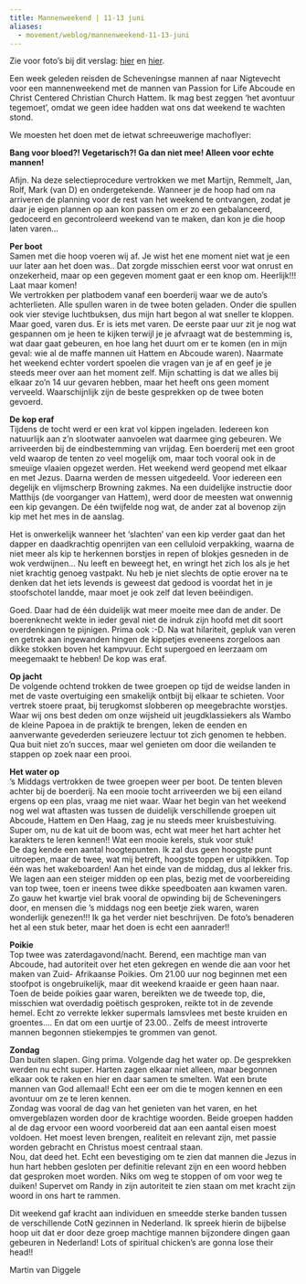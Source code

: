 ```yaml
---
title: Mannenweekend | 11-13 juni
aliases:
  - movement/weblog/mannenweekend-11-13-juni
---
```


Zie voor foto’s bij dit verslag: [hier](http://cotn-cccc.nl/Christ_Centered_Christian_Church/Mannenweekend_2010.html) en [hier](http://www.flickr.com/photos/realityscheveningen/sets/72157624160076589/show/).

Een week geleden reisden de Scheveningse mannen af naar Nigtevecht voor een mannenweekend met de mannen van Passion for Life Abcoude en Christ Centered Christian Church Hattem. Ik mag best zeggen ‘het avontuur tegemoet’, omdat we geen idee hadden wat ons dat weekend te wachten stond.

We moesten het doen met de ietwat schreeuwerige machoflyer:

**Bang voor bloed?! Vegetarisch?! Ga dan niet mee! Alleen voor echte mannen!**

Afijn. Na deze selectieprocedure vertrokken we met Martijn, Remmelt, Jan, Rolf, Mark (van D) en ondergetekende. Wanneer je de hoop had om na arriveren de planning voor de rest van het weekend te ontvangen, zodat je daar je eigen plannen op aan kon passen om er zo een gebalanceerd, gedoceerd en gecontroleerd weekend van te maken, dan kon je die hoop laten varen...


**Per boot**  
Samen met die hoop voeren wij af. Je wist het ene moment niet wat je een uur later aan het doen was.. Dat zorgde misschien eerst voor wat onrust en onzekerheid, maar op een gegeven moment gaat er een knop om. Heerlijk!!! Laat maar komen!  
We vertrokken per platbodem vanaf een boerderij waar we de auto’s achterlieten. Alle spullen waren in de twee boten geladen. Onder die spullen ook vier stevige luchtbuksen, dus mijn hart begon al wat sneller te kloppen. Maar goed, varen dus. Er is iets met varen. De eerste paar uur zit je nog wat gespannen om je heen te kijken terwijl je je afvraagt wat de bestemming is, wat daar gaat gebeuren, en hoe lang het duurt om er te komen (en in mijn geval: wie al de maffe mannen uit Hattem en Abcoude waren). Naarmate het weekend echter vordert spoelen die vragen van je af en geef je je steeds meer over aan het moment zelf. Mijn schatting is dat we alles bij elkaar zo’n 14 uur gevaren hebben, maar het heeft ons geen moment verveeld. Waarschijnlijk zijn de beste gesprekken op de twee boten gevoerd.

**De kop eraf**  
Tijdens de tocht werd er een krat vol kippen ingeladen. Iedereen kon natuurlijk aan z’n slootwater aanvoelen wat daarmee ging gebeuren. We arriveerden bij de eindbestemming van vrijdag. Een boerderij met een groot veld waarop de tenten zo veel mogelijk om, maar toch vooral ook in de smeuïge vlaaien opgezet werden. Het weekend werd geopend met elkaar en met Jezus. Daarna werden de messen uitgedeeld. Voor iedereen een degelijk en vlijmscherp Browning zakmes. Na een duidelijke instructie door Matthijs (de voorganger van Hattem), werd door de meesten wat onwennig een kip gevangen. De één twijfelde nog wat, de ander zat al bovenop zijn kip met het mes in de aanslag.

Het is onwerkelijk wanneer het ‘slachten’ van een kip verder gaat dan het dapper en daadkrachtig openrijten van een celluloid verpakking, waarna de niet meer als kip te herkennen borstjes in repen of blokjes gesneden in de wok verdwijnen... Nu leeft en beweegt het, en wringt het zich los als je het niet krachtig genoeg vastpakt. Nu heb je niet slechts de optie erover na te denken dat het iets levends is geweest dat gedood is voordat het in je stoofschotel landde, maar moet je ook zelf dat leven beëindigen.

Goed. Daar had de één duidelijk wat meer moeite mee dan de ander. De boerenknecht wekte in ieder geval niet de indruk zijn hoofd met dit soort overdenkingen te pijnigen. Prima ook :-D. Na wat hilariteit, gepluk van veren en getrek aan ingewanden hingen de kippetjes eveneens zorgeloos aan dikke stokken boven het kampvuur. Echt supergoed en leerzaam om meegemaakt te hebben! De kop was eraf.

**Op jacht**  
De volgende ochtend trokken de twee groepen op tijd de weidse landen in met de vaste overtuiging een smakelijk ontbijt bij elkaar te schieten. Voor vertrek stoere praat, bij terugkomst slobberen op meegebrachte worstjes. Waar wij ons best deden om onze wijsheid uit jeugdklassiekers als Wambo de kleine Papoea in de praktijk te brengen, leken de eenden en aanverwante gevederden serieuzere lectuur tot zich genomen te hebben. Qua buit niet zo’n succes, maar wel genieten om door die weilanden te stappen op zoek naar een prooi.

**Het water op**  
’s Middags vertrokken de twee groepen weer per boot. De tenten bleven achter bij de boerderij. Na een mooie tocht arriveerden we bij een eiland ergens op een plas, vraag me niet waar. Waar het begin van het weekend nog wel wat aftasten was tussen de duidelijk verschillende groepen uit Abcoude, Hattem en Den Haag, zag je nu steeds meer kruisbestuiving. Super om, nu de kat uit de boom was, echt wat meer het hart achter het karakters te leren kennen!! Wat een mooie kerels, stuk voor stuk!  
De dag kende een aantal hoogtepunten. Ik zal dus geen hoogste punt uitroepen, maar de twee, wat mij betreft, hoogste toppen er uitpikken. Top één was het wakeboarden! Aan het einde van de middag, dus al lekker fris. We lagen aan een steiger midden op een plas, bezig met de voorbereiding van top twee, toen er ineens twee dikke speedboaten aan kwamen varen. Zo gauw het kwartje viel brak vooral de opwinding bij de Scheveningers door, en mensen die ’s middags nog een beetje ziek waren, waren wonderlijk genezen!!! Ik ga het verder niet beschrijven. De foto’s benaderen het al een stuk beter, maar het doen is echt een aanrader!!

**Poikie**  
Top twee was zaterdagavond/nacht. Berend, een machtige man van Abcoude, had autoriteit over het eten gekregen en wende die aan voor het maken van Zuid- Afrikaanse Poikies. Om 21.00 uur nog beginnen met een stoofpot is ongebruikelijk, maar dit weekend kraaide er geen haan naar. Toen de beide poikies gaar waren, bereikten we de tweede top, die, misschien wat overdadig poëtisch gesproken, reikte tot in de zevende hemel. Echt zo verrekte lekker supermals lamsvlees met beste kruiden en groentes…. En dat om een uurtje of 23.00.. Zelfs de meest introverte mannen begonnen stiekempjes te grommen van genot.

**Zondag**  
Dan buiten slapen. Ging prima. Volgende dag het water op. De gesprekken werden nu echt super. Harten zagen elkaar niet alleen, maar begonnen elkaar ook te raken en hier en daar samen te smelten. Wat een brute mannen van God allemaal! Echt een eer om die te mogen kennen en een avontuur om ze te leren kennen.  
Zondag was vooral de dag van het genieten van het varen, en het omvergeblazen worden door de krachtige woorden. Beide groepen hadden al de dag ervoor een woord voorbereid dat aan een aantal eisen moest voldoen. Het moest leven brengen, realiteit en relevant zijn, met passie worden gebracht en Christus moest centraal staan.  
Nou, dat deed het. Echt een bevestiging om te zien dat mannen die Jezus in hun hart hebben gesloten per definitie relevant zijn en een woord hebben dat gesproken moet worden. Niks om weg te stoppen of om voor weg te duiken! Supervet om Randy in zijn autoriteit te zien staan om met kracht zijn woord in ons hart te rammen.

Dit weekend gaf kracht aan individuen en smeedde sterke banden tussen de verschillende CotN gezinnen in Nederland. Ik spreek hierin de bijbelse hoop uit dat er door deze groep machtige mannen bijzondere dingen gaan gebeuren in Nederland! Lots of spiritual chicken’s are gonna lose their head!!

Martin van Diggele